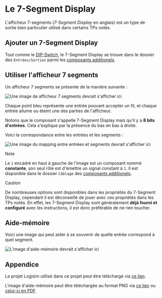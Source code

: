 # Le 7-Segment Display

L'afficheur 7-segments (*7-Segment Display* en anglais) est un type de sortie bien particulier utilisé dans certains TPs notés.

## Ajouter un 7-Segment Display

Tout comme le [DIP-Switch](dip-switch), le 7-Segment Display se trouve dans le dossier des `Entrées/Sorties` parmi les [composants additionels](general-logisim-ui#3-les-composants-additionnels).

## Utiliser l'afficheur 7 segments

Un afficheur 7 segments se présente de la manière suivante :

![`Une image de afficheur 7 segments devrait s'afficher ici`](/logisim/images/logisim-7-segments-display-what-it-is-like.png)

Chaque point bleu représente une entrée pouvant accepter un fil, et chaque entrée allume ou éteint une des parties de l'afficheur.

Notons que le composant s'appelle 7-Segment Display mais qu'il y a **8 bits d'entrées**. Cela s'explique par la présence du bas en bas à droite.

Voici la correspondance entre les entrées et les segments :

![`Une image du mapping entre entrées et segments devrait s'afficher ici`](/logisim/images/logisim-7-segments-display-mapping.png)

> [!NOTE]
> Le `1` encadré en haut à gauche de l'image est un composant nommé **constante**, son seul rôle est d'émettre un signal constant à `1`. Il est disponible dans le dossier `Câblage` des [composants additionels](general-logisim-ui#3-les-composants-additionnels).

> [!CAUTION]
> De nombreuses options sont disponibles dans les propriétés du 7-Segment Display, cependant il est déconseillé de jouer avec ces propriétés dans les TPs notés. En effet, les 7-Segment Display sont généralement **déjà fourni et configuré** avec les instructions, il est donc préférable de ne rien toucher.

## Aide-mémoire

Voici une image qui peut aider à se souvenir de quelle entrée correspond à quel segment.

![`L'image d'aide-mémoire devrait s'afficher ici`](/logisim/images/logisim-7-segments-display-cheatsheet.png)

## Appendice

Le projet Logisim utilisé dans ce projet peut être téléchargé via <a href="/logisim/projects/logisim_7_segments_display.circ" download="logisim_7_segments_display.circ">ce lien</a>.

L'image d'aide-mémoire peut être téléchargée au format PNG via <a href="/logisim/images/logisim-7-segments-display-cheatsheet.png" download="logisim-7-segments-display-cheatsheet.png">ce lien</a> ou <a href="/logisim/docs/logisim-7-segments-display-cheatsheet.pdf">celui-ci en PDF</a>.